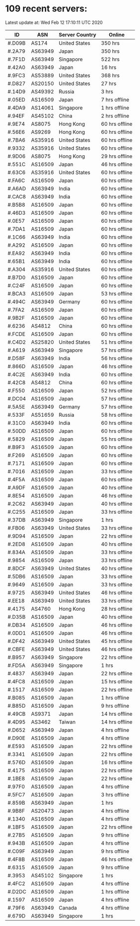 # 109 recent servers:

Latest update at: Wed Feb 12 17:10:11 UTC 2020

| ID | ASN | Server Country | Online |
| -- | --- | -------------- | ------ |
| #.D09B | AS174 | United States | 350 hrs |
| #.2A79 | AS63949 | Japan | 350 hrs |
| #.7F1D | AS63949 | Singapore | 522 hrs |
| #.42A0 | AS63949 | Japan | 16 hrs |
| #.9FC3 | AS53889 | United States | 368 hrs |
| #.D827 | AS20150 | United States | 27 hrs |
| #.14D9 | AS49392 | Russia | 3 hrs |
| #.05ED | AS16509 | Japan | 7 hrs offline |
| #.4DA9 | AS14061 | Singapore | 1 hrs offline |
| #.94EF | AS45102 | China | 2 hrs offline |
| #.9E74 | AS8075 | Hong Kong | 60 hrs offline |
| #.56E6 | AS9269 | Hong Kong | 60 hrs offline |
| #.7BA6 | AS35916 | United States | 60 hrs offline |
| #.9332 | AS35916 | United States | 60 hrs offline |
| #.9D06 | AS8075 | Hong Kong | 29 hrs offline |
| #.551C | AS16509 | Japan | 46 hrs offline |
| #.63C6 | AS35916 | United States | 60 hrs offline |
| #.FA6C | AS16509 | Japan | 60 hrs offline |
| #.A6AD | AS63949 | India | 60 hrs offline |
| #.CAC8 | AS63949 | India | 60 hrs offline |
| #.B5B8 | AS16509 | Japan | 60 hrs offline |
| #.46D3 | AS16509 | Japan | 60 hrs offline |
| #.0E57 | AS16509 | Japan | 60 hrs offline |
| #.7DA1 | AS16509 | Japan | 60 hrs offline |
| #.1C66 | AS63949 | India | 60 hrs offline |
| #.A292 | AS16509 | Japan | 60 hrs offline |
| #.EA92 | AS63949 | India | 60 hrs offline |
| #.65B1 | AS63949 | India | 60 hrs offline |
| #.A304 | AS35916 | United States | 60 hrs offline |
| #.B7D0 | AS16509 | Japan | 60 hrs offline |
| #.C24F | AS16509 | Japan | 60 hrs offline |
| #.BCA3 | AS16509 | Japan | 53 hrs offline |
| #.494C | AS63949 | Germany | 60 hrs offline |
| #.7FA2 | AS16509 | Japan | 60 hrs offline |
| #.9B2F | AS16509 | Japan | 60 hrs offline |
| #.6236 | AS4812 | China | 60 hrs offline |
| #.FCDE | AS16509 | Japan | 60 hrs offline |
| #.C4D2 | AS25820 | United States | 51 hrs offline |
| #.A619 | AS63949 | Singapore | 57 hrs offline |
| #.D58F | AS63949 | India | 56 hrs offline |
| #.866D | AS16509 | Japan | 46 hrs offline |
| #.4C2E | AS63949 | India | 60 hrs offline |
| #.42C8 | AS4812 | China | 60 hrs offline |
| #.F550 | AS16509 | Japan | 52 hrs offline |
| #.DC04 | AS16509 | Japan | 57 hrs offline |
| #.5A5E | AS63949 | Germany | 57 hrs offline |
| #.533F | AS51659 | Russia | 58 hrs offline |
| #.31C0 | AS63949 | India | 60 hrs offline |
| #.50DD | AS16509 | Japan | 60 hrs offline |
| #.5829 | AS16509 | Japan | 55 hrs offline |
| #.B9F3 | AS16509 | Japan | 60 hrs offline |
| #.F269 | AS16509 | Japan | 60 hrs offline |
| #.7171 | AS16509 | Japan | 60 hrs offline |
| #.7016 | AS16509 | Japan | 33 hrs offline |
| #.4F5A | AS16509 | Japan | 60 hrs offline |
| #.A9DF | AS16509 | Japan | 40 hrs offline |
| #.8E54 | AS16509 | Japan | 46 hrs offline |
| #.2C62 | AS63949 | Japan | 40 hrs offline |
| #.C255 | AS16509 | Japan | 33 hrs offline |
| #.37DB | AS63949 | Singapore | 1 hrs |
| #.FB06 | AS63949 | United States | 33 hrs offline |
| #.9D94 | AS16509 | Japan | 22 hrs offline |
| #.2ED8 | AS16509 | Japan | 40 hrs offline |
| #.834A | AS16509 | Japan | 33 hrs offline |
| #.9854 | AS16509 | Japan | 33 hrs offline |
| #.8DCF | AS63949 | United States | 40 hrs offline |
| #.5DB6 | AS16509 | Japan | 33 hrs offline |
| #.9649 | AS16509 | Japan | 33 hrs offline |
| #.9725 | AS63949 | United States | 46 hrs offline |
| #.EE18 | AS63949 | United States | 33 hrs offline |
| #.4175 | AS4760 | Hong Kong | 28 hrs offline |
| #.D35B | AS16509 | Japan | 40 hrs offline |
| #.DB34 | AS16509 | Japan | 46 hrs offline |
| #.0DD1 | AS16509 | Japan | 46 hrs offline |
| #.DF42 | AS63949 | United States | 45 hrs offline |
| #.CBFE | AS63949 | United States | 46 hrs offline |
| #.B957 | AS63949 | Singapore | 22 hrs offline |
| #.FD5A | AS63949 | Singapore | 1 hrs |
| #.4837 | AS63949 | Japan | 22 hrs offline |
| #.4FC8 | AS16509 | Japan | 15 hrs offline |
| #.1517 | AS16509 | Japan | 22 hrs offline |
| #.B085 | AS16509 | Japan | 1 hrs offline |
| #.B85D | AS16509 | Japan | 9 hrs offline |
| #.49CB | AS9371 | Japan | 14 hrs offline |
| #.4D95 | AS3462 | Taiwan | 14 hrs offline |
| #.D652 | AS63949 | Japan | 4 hrs offline |
| #.D90E | AS16509 | Japan | 4 hrs offline |
| #.E593 | AS16509 | Japan | 22 hrs offline |
| #.3341 | AS16509 | Japan | 22 hrs offline |
| #.576D | AS16509 | Japan | 16 hrs offline |
| #.4175 | AS16509 | Japan | 22 hrs offline |
| #.1BE8 | AS16509 | Japan | 22 hrs offline |
| #.97F0 | AS16509 | Japan | 4 hrs offline |
| #.5FC7 | AS16509 | Japan | 3 hrs offline |
| #.859B | AS63949 | Japan | 1 hrs |
| #.9B8F | AS20473 | Japan | 4 hrs offline |
| #.1340 | AS16509 | Japan | 4 hrs offline |
| #.1BF5 | AS16509 | Japan | 22 hrs offline |
| #.27B5 | AS16509 | Japan | 9 hrs offline |
| #.943B | AS16509 | Japan | 4 hrs offline |
| #.C09F | AS63949 | Japan | 9 hrs offline |
| #.4F8B | AS16509 | Japan | 46 hrs offline |
| #.6315 | AS16509 | Japan | 9 hrs offline |
| #.3953 | AS45102 | Singapore | 1 hrs |
| #.4FC2 | AS16509 | Japan | 4 hrs offline |
| #.D2DC | AS16509 | Japan | 1 hrs offline |
| #.1597 | AS16509 | Japan | 4 hrs offline |
| #.79F6 | AS63949 | Canada | 4 hrs offline |
| #.679D | AS63949 | Singapore | 1 hrs |

